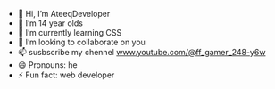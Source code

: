 - 👋 Hi, I’m AteeqDeveloper
- 👀 I’m 14 year olds
- 🌱 I’m currently learning CSS
- 💞️ I’m looking to collaborate on you
- 📫 susbscribe my chennel www.youtube.com/@ff_gamer_248-y6w 
- 😄 Pronouns: he
- ⚡ Fun fact: web developer

<!---
AteeqDeveloper/AteeqDeveloper is a ✨ special ✨ repository because its `README.md` (this file) appears on your GitHub profile.
You can click the Preview link to take a look at your changes.
--->
